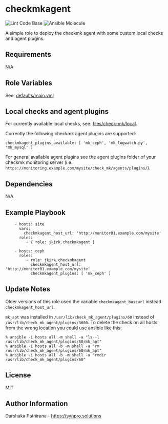 checkmkagent
============

![Lint Code Base](https://github.com/jkirk/ansible-role-base/actions/workflows/superlinter.yml/badge.svg)
![Ansible Molecule](https://github.com/jkirk/ansible-role-base/actions/workflows/molecule.yml/badge.svg)

A simple role to deploy the checkmk agent with some custom local checks and agent plugins.

Requirements
------------

N/A

Role Variables
--------------

See: [defaults/main.yml](https://github.com/jkirk/ansible-role-checkmkagent/tree/master/defaults/main.yml)

Local checks and agent plugins
------------------------------

For currently available local checks, see: [files/check-mk/local](https://github.com/jkirk/ansible-role-checkmkagent/tree/master/files/check-mk/local).

Currently the following checkmk agent plugins are supported:

```
checkmkagent_plugins_available: [ 'mk_ceph', 'mk_logwatch.py', 'mk_mysql' ]
```

For general available agent plugins see the agent plugins folder of your checkmk monitoring server (i.e. `https://monitoring.example.com/mysite/check_mk/agents/plugins/`).

Dependencies
------------

N/A

Example Playbook
----------------

```
    - hosts: site
      vars:
        checkmkagent_host_url: 'http://monitor01.example.com/mysite'
      roles:
         - { role: jkirk.checkmkagent }

    - hosts: ceph
      roles:
         - role: jkirk.checkmkagent
           checkmkagent_host_url: 'http://monitor01.example.com/mysite'
           checkmkagent_plugins: [ 'mk_ceph' ]
```

Update Notes
------------

Older versions of this role used the variable `checkmkagent_baseurl` instead `checkmkagent_host_url`.

`mk_apt` was installed in `/usr/lib/check_mk_agent/plugins/60` instead of `/usr/lib/check_mk_agent/plugins/3600`.
To delete the check on all hosts from the wrong location you could use ansible like this:

```
% ansible -i hosts all -m shell -a "ls -l /usr/lib/check_mk_agent/plugins/60/mk_apt"
% ansible -i hosts all -b -m shell -a "rm /usr/lib/check_mk_agent/plugins/60/mk_apt"
% ansible -i hosts all -b -m shell -a "rmdir /usr/lib/check_mk_agent/plugins/60"

```

License
-------

MIT

Author Information
------------------

Darshaka Pathirana - https://synpro.solutions
